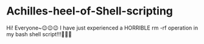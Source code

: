 # Achilles-heel-of-Shell-scripting
Hi! Everyone~😉😉😉 I have just experienced a HORRIBLE rm -rf operation in my bash shell script!!!🙈🙈🙈
